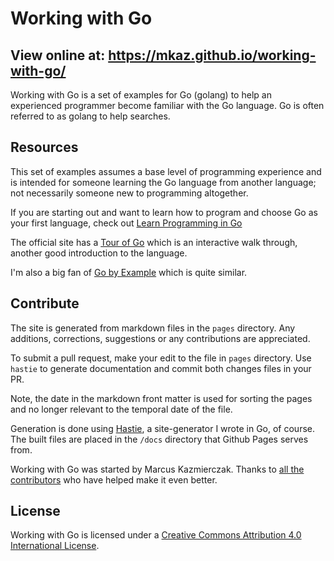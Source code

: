 
# Working with Go

## View online at: https://mkaz.github.io/working-with-go/

Working with Go is a set of examples for Go (golang) to help an experienced programmer become familiar with the Go language. Go is often referred to as golang to help searches.


## Resources

This set of examples assumes a base level of programming experience and is intended for someone learning the Go language from another language; not necessarily someone new to programming altogether.

If you are starting out and want to learn how to program and choose Go as your first language, check out [Learn Programming in Go](http://www.golang-book.com/)

The official site has a [Tour of Go](http://tour.golang.org/) which is an interactive walk through, another good introduction to the language.

I'm also a big fan of [Go by Example](https://gobyexample.com/) which is quite similar.


## Contribute

The site is generated from markdown files in the `pages` directory. Any additions, corrections, suggestions or any contributions are appreciated.

To submit a pull request, make your edit to the file in `pages` directory. Use `hastie` to generate documentation and commit both changes files in your PR.

Note, the date in the markdown front matter is used for sorting the pages and no longer relevant to the temporal date of the file.

Generation is done using [Hastie](https://github.com/mkaz/hastie), a site-generator I wrote in Go, of course. The built files are placed in the `/docs` directory that Github Pages serves from.

Working with Go was started by Marcus Kazmierczak. Thanks to <a href="https://github.com/mkaz/working-with-go/graphs/contributors">all the contributors</a> who have helped make it even better.


## License

Working with Go is licensed under a <a rel="license" href="http://creativecommons.org/licenses/by/4.0/">Creative Commons Attribution 4.0 International License</a>.
